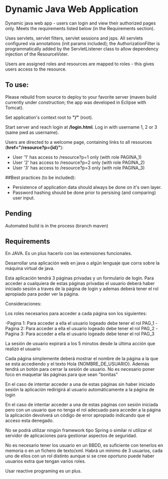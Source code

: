 # Dynamic Java Web Application
Dynamic java web app - users can login and view their authorized pages only. Meets the requirements listed below (in the Requirements section).

Uses servlets, servlet filters, servlet sessions and jsps. All servlets configured via annotations (init params included); the AuthorizationFilter is programmatically added by the ServletListener class to allow dependency injection of the ResourceVoter.

Users are assigned roles and resources are mapped to roles - this gives users access to the resource.

## To use:

Please rebuild from source to deploy to your favorite server (maven build currently under construction; the app was developed in Eclipse with Tomcat).

Set application's context root to **"/"** (root).

Start server and reach login at **/login.html**. Log in with username 1, 2 or 3 (same pwd as username).

Users are directed to a welcome page, containing links to all resources (**href="/resource?p={id}"**):

 - User '1' has access to /resource?p=1 only (with role PAGINA_1)
 - User '2' has access to /resource?p=2 only (with role PAGINA_2)
 - User '3' has access to /resource?p=3 only (with role PAGINA_3)

##Best practices (to be included):

 - Persistence of application data should always be done on it's own layer.
 - Password hashing should be done prior to persising (and comparing) user input.

## Pending
Automated build is in the process (branch maven)

## Requirements
En JAVA. Es un plus hacerlo con las extensiones funcionales.
 
Desarrollar una aplicación web en java o algún lenguaje que corra sobre la máquina virtual de java. 
 
Esta aplicación tendrá 3 páginas privadas y un formulario de login.  Para acceder a cualquiera de estas páginas privadas el usuario deberá haber iniciado sesión a traves de la página de login y ademas deberá tener el rol apropiado para poder ver la página.
 
Consideraciones:

Los roles necesarios para acceder a cada página son los siguientes:

-Pagina 1: Para acceder a ella el usuario logeado debe tener el rol PAG_1
-Pagina 2: Para acceder a ella el usuario logeado debe tener el rol PAG_2
-Pagina 3: Para acceder a ella el usuario logeado debe tener el rol PAG_3

La sesión de usuario expirará a los 5 minutos desde la última acción que realizó el usuario

Cada página simplemente deberá mostrar el nombre de la página a la que se esta accediendo y el texto Hola {NOMBRE_DE_USUARIO}. Además tendrá un botón para cerrar la sesión de usuario. No es necesario poner foco en maquetar lás páginas para que sean "bonitas"

En el caso de intentar acceder a una de estas páginas sin haber iniciado sesión la aplicación redirigirá al usuario automáticamente a la página de login

En el caso de intentar acceder a una de estas páginas con sesión iniciada pero con un usuario que no tenga el rol adecuado para acceder a la página la aplicación devolverá un código de error apropiado indicando que el acceso esta denegado.

No se podrá utilizar ningún framework tipo Spring o similar ni utilizar el servidor de aplicaciones para gestionar aspectos de seguridad.

No es necesario tener los usuario en un BBDD, es suficiente con tenerlos en memoria o en un fichero de texto/xml.
Habrá un mínimo de 3 usuarios, cada uno de ellos con un rol distinto aunque si se cree oportuno puede haber usuarios extra que tengan varios roles.

Usar reactive programing es un plus.
